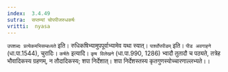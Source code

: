 ```yaml
---
index:  3.4.49
sutra:  सप्तम्यां चोपपीजरुधकर्षः
vritti:  nyasa
---
```


`उपशब्दः प्रत्येकमभिसम्बध्यते` इति। रुधिकषिभ्यामुपपूर्वाभ्यामेव यथा स्यात्। `पार्श्वोपपीडम्` इति। `पीड अवगाहने` (धा.पा.1544), चुरादिः। `कर्षतेः` इत्यादि। `कृष विलेखने` (धा.पा.990, 1286) भ्वादौ तुतादौ च पठ्यते, तत्रेह भौवादिकस्य ग्रहणम्, न तौदादिकस्य; शपा निर्देशात्। शपा निर्देशस्तस्य कृतगुणस्योच्चारणाल्लभ्यते।।

